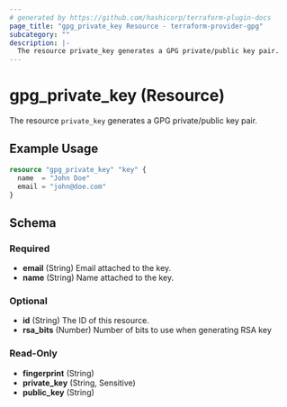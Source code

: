 ```yaml
---
# generated by https://github.com/hashicorp/terraform-plugin-docs
page_title: "gpg_private_key Resource - terraform-provider-gpg"
subcategory: ""
description: |-
  The resource private_key generates a GPG private/public key pair.
---
```


# gpg_private_key (Resource)

The resource `private_key` generates a GPG private/public key pair.

## Example Usage

```terraform
resource "gpg_private_key" "key" {
  name  = "John Doe"
  email = "john@doe.com"
}
```

<!-- schema generated by tfplugindocs -->
## Schema

### Required

- **email** (String) Email attached to the key.
- **name** (String) Name attached to the key.

### Optional

- **id** (String) The ID of this resource.
- **rsa_bits** (Number) Number of bits to use when generating RSA key

### Read-Only

- **fingerprint** (String)
- **private_key** (String, Sensitive)
- **public_key** (String)


